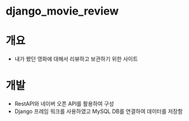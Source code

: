 # django_movie_review

# 개요

- 내가 봤던 영화에 대해서 리뷰하고 보관하기 위한 사이트

# 개발

- RestAPI와 네이버 오픈 API를 활용하여 구성
- Django 프레임 워크를 사용하였고 MySQL DB를 연결하여 데이터를 저장함
